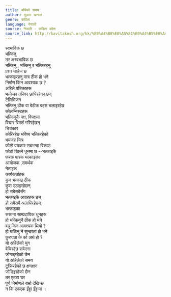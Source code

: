 ```yaml
---
title: बाँचेको समय
author: सुवास खनाल
genre: कविता
language: नेपाली
source: नेपाली - कविता कोश
source_link: http://kavitakosh.org/kk/%E0%A4%B8%E0%A5%81%E0%A4%B5%E0%A4%BE%E0%A4%B8_%E0%A4%96%E0%A4%A8%E0%A4%BE%E0%A4%B2
---
```


स्वभाविक छ  
भत्किनु  
तर अस्वभाविक छ  
भत्किनु , भत्किनु र भत्किरहनु  
प्रश्न जाहेज छ  
भत्काइरहनु मात्र ठीक हो भने  
निर्माण किन आवश्यक छ ?  
अहिले पत्रिकाहरू  
भत्केका तस्विर छापिरहेका छन्  
टेलिभिजन  
भत्किनु ठीक वा बेठीक बहस चलाइरहेछ  
कोलम्निस्टहरू  
भत्किनुकै पक्ष, विपक्षमा  
विचार विमर्श गरिरहेछन्  
चित्रकार  
कोरिरहेछ भविष्य भत्किरहेको  
भयावह चित्र  
फोटो पत्रकार सबभन्दा बिकाउ  
फोटो खिच्ने धुनमा छ --भत्काइकै  
फरक फरक भत्काइका  
आयोजक ,समर्थक  
नेताहरू  
कार्यकर्ताहरू  
कुन भत्काइ ठीक  
कुरा उठाइरहेछन्  
हो सबैसबैसँग  
भत्काइकै आग्रहहरू छन्  
हो सबैसबै अलापिरहेछन्  
भत्काइका  
ससाना साम्प्रदायिक धुनहरू  
हो भत्किनुनै ठीक हो भने  
बन्नु किन आवश्यक थियो ?  
हो चर्किनु नै सुन्दरता हो भने  
कुरुपता के को अर्थ हो ?  
यो अहिलेको युग  
बेचिरहेछ संवेदना  
जोगाइरहेको छैन  
यो अहिलेको समय  
टुक्रिरहेको छ क्षणक्षण  
जोडिइरहेको छैन  
तर एउटा घर  
पूर्ण निर्माणले राम्रो देखिन्छ  
न कि एकएक इँट्टा इँट्टामा ।
